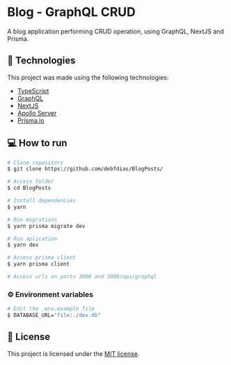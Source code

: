 # Blog - GraphQL CRUD

A blog application performing CRUD operation, using GraphQL, NextJS and Prisma.

## :rocket: Technologies

This project was made using the following technologies:

- [TypeScript](https://www.typescriptlang.org/)
- [GraphQL](https://graphql.org/)
- [NextJS](https://graphql.org/)
- [Apollo Server](https://www.apollographql.com/docs/apollo-server/)
- [Prisma.io](https://www.prisma.io/)

## :computer: How to run

```bash
# Clone repository
$ git clone https://github.com/debfdias/BlogPosts/

# Access folder
$ cd BlogPosts
```

```bash
# Install dependencies
$ yarn

# Run migrations
$ yarn prisma migrate dev

# Run aplication
$ yarn dev

# Access prisma client
$ yarn prisma client

# Access urls on ports 3000 and 3000/api/graphql

```

### ⚙️ Environment variables

```bash
# Edit the .env.example file
$ DATABASE_URL="file:./dev.db"

```

## :page_facing_up: License

This project is licensed under the [MIT license](./LICENSE).
